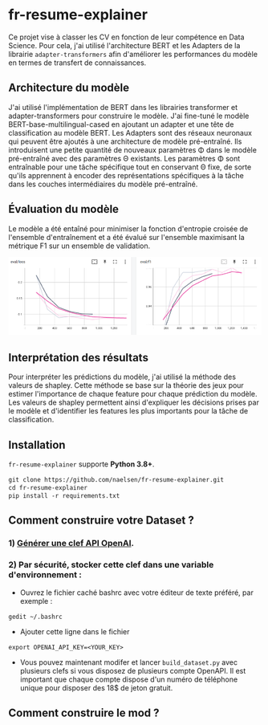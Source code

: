 # fr-resume-explainer

Ce projet vise à classer les CV en fonction de leur compétence en Data Science. Pour cela, j'ai utilisé l'architecture BERT et les Adapters de la librairie `adapter-transformers` afin d'améliorer les performances du modèle en termes de transfert de connaissances.

## Architecture du modèle

J'ai utilisé l'implémentation de BERT dans les librairies transformer et adapter-transformers pour construire le modèle. J'ai fine-tuné le modèle BERT-base-multilingual-cased en ajoutant un adapter et une tête de classification au  modèle BERT. Les Adapters sont des réseaux neuronaux qui peuvent être ajoutés à une architecture de modèle pré-entraîné. Ils introduisent une petite quantité de nouveaux paramètres Φ dans le modèle pré-entraîné avec des paramètres Θ existants. Les paramètres Φ sont entraînable pour une tâche spécifique tout en conservant Θ fixe, de sorte qu'ils apprennent à encoder des représentations spécifiques à la tâche dans les couches intermédiaires du modèle pré-entraîné.

## Évaluation du modèle

Le modèle a été entaîné pour minimiser la fonction d'entropie croisée de l'ensemble d'entraînement et a été évalué sur l'ensemble maximisant la métrique F1 sur un ensemble de validation.

![evaluation](https://github.com/naelsen/fr-resume-explainer/blob/main/tensorBoard.png)

## Interprétation des résultats

Pour interpréter les prédictions du modèle, j'ai utilisé la méthode des valeurs de shapley. Cette méthode se base sur la théorie des jeux pour estimer l'importance de chaque feature pour chaque prédiction du modèle. Les valeurs de shapley permettent ainsi d'expliquer les décisions prises par le modèle et d'identifier les features les plus importants pour la tâche de classification.

## Installation

`fr-resume-explainer` supporte **Python 3.8+**.

```
git clone https://github.com/naelsen/fr-resume-explainer.git
cd fr-resume-explainer
pip install -r requirements.txt
```
## Comment construire votre Dataset ?

### 1) [Générer une clef API OpenAI](https://platform.openai.com/account/api-keys).

### 2) Par sécurité, stocker cette clef dans une variable d'environnement :

- Ouvrez le fichier caché bashrc avec votre éditeur de texte préféré, par exemple :

```
gedit ~/.bashrc
```

- Ajouter cette ligne dans le fichier

```
export OPENAI_API_KEY=<YOUR_KEY>
```

- Vous pouvez maintenant modifer et lancer `build_dataset.py` avec plusieurs clefs si vous disposez de plusieurs compte OpenAPI. Il est important que chaque compte dispose d'un numéro de téléphone unique pour disposer des 18$ de jeton gratuit.

## Comment construire le mod ?

